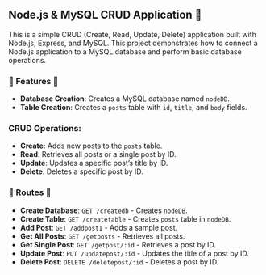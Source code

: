 ## Node.js & MySQL CRUD Application 📅

This is a simple CRUD (Create, Read, Update, Delete) application built with Node.js, Express, and MySQL. This project demonstrates how to connect a Node.js application to a MySQL database and perform basic database operations.

### 🌟 Features 🌟

- **Database Creation**: Creates a MySQL database named `nodeDB`.
- **Table Creation**: Creates a `posts` table with `id`, `title`, and `body` fields.

### CRUD Operations:
- **Create**: Adds new posts to the `posts` table.
- **Read**: Retrieves all posts or a single post by ID.
- **Update**: Updates a specific post’s title by ID.
- **Delete**: Deletes a specific post by ID.

### 🔗 Routes 🔗
- **Create Database**: `GET /createdb` - Creates `nodeDB`.
- **Create Table**: `GET /createtable` - Creates `posts` table in `nodeDB`.
- **Add Post**: `GET /addpost1` - Adds a sample post.
- **Get All Posts**: `GET /getposts` - Retrieves all posts.
- **Get Single Post**: `GET /getpost/:id` - Retrieves a post by ID.
- **Update Post**: `PUT /updatepost/:id` - Updates the title of a post by ID.
- **Delete Post**: `DELETE /deletepost/:id` - Deletes a post by ID.
